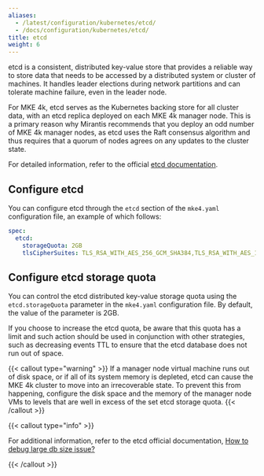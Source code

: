 ```yaml
---
aliases:
  - /latest/configuration/kubernetes/etcd/
  - /docs/configuration/kubernetes/etcd/
title: etcd
weight: 6
---
```


etcd is a consistent, distributed key-value store that provides a reliable way to store data that needs to be accessed by a distributed system or cluster of machines. It handles leader elections during network partitions and can tolerate machine failure, even in the leader node.

For MKE 4k, etcd serves as the Kubernetes backing store for all cluster data,
with an etcd replica deployed on each MKE 4k manager node. This is a primary
reason why Mirantis recommends that you deploy an odd number of MKE 4k manager
nodes, as etcd uses the Raft consensus algorithm and thus requires that a
quorum of nodes agrees on any updates to the cluster state.

For detailed information, refer to the official [etcd documentation](https://etcd.io/docs/).

## Configure etcd

You can configure etcd through the `etcd` section of the `mke4.yaml` configuration file, an example of which follows:

```yaml
spec:
  etcd:
    storageQuota: 2GB
    tlsCipherSuites: TLS_RSA_WITH_AES_256_GCM_SHA384,TLS_RSA_WITH_AES_128_GCM_SHA256
```

## Configure etcd storage quota

You can control the etcd distributed key-value storage quota using the `etcd.storageQuota` parameter in the `mke4.yaml` configuration file. By default, the value of the parameter is 2GB.

If you choose to increase the etcd quota, be aware that this quota has a limit and such action should be used in conjunction with other strategies, such as decreasing events TTL to ensure that the etcd database does not run out of space.

{{< callout type="warning" >}} If a manager node virtual machine runs out of
disk space, or if all of its system memory is depleted, etcd can cause the MKE
4k cluster to move into an irrecoverable state. To prevent this from happening,
configure the disk space and the memory of the manager node VMs to levels that
are well in excess of the set etcd storage quota. {{< /callout >}}

{{< callout type="info" >}}

For additional information, refer to the etcd official documentation, [How to debug large db size issue?](https://etcd.io/blog/2023/how_to_debug_large_db_size_issue/)

{{< /callout >}}
